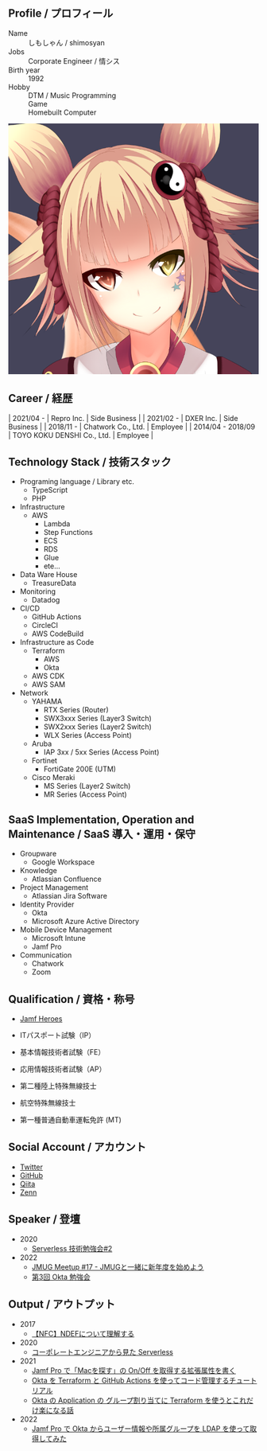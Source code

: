 <!-- markdownlint-disable MD033 MD041-->
<div id="parent-container">
  <div id="child1">
    <h2>Profile / プロフィール</h2>
    <dl>
      <dt>Name</dt>
      <dd>しもしゃん / shimosyan</dd>
      <dt>Jobs</dt>
      <dd>Corporate Engineer / 情シス</dd>
      <dt>Birth year</dt>
      <dd>1992</dd>
      <dt>Hobby</dt>
      <dd>DTM / Music Programming</dd>
      <dd>Game</dd>
      <dd>Homebuilt Computer</dd><!-- cspell: disable-line-->
    </dl>
  </div>
  <div id="child2">
    <img src="./avatar.png" alt="AvatarImage">
  </div>
</div>

## Career / 経歴

<!-- cspell: disable-->

| 2021/04 -       | Repro Inc.                   | Side Business  |
| 2021/02 -       | DXER Inc.                    | Side Business  |
| 2018/11 -       | Chatwork Co., Ltd.           | Employee  |
| 2014/04 - 2018/09 | TOYO KOKU DENSHI Co., Ltd. | Employee  |

## Technology Stack / 技術スタック

- Programing language / Library etc.
  - TypeScript
  - PHP
- Infrastructure
  - AWS
    - Lambda
    - Step Functions
    - ECS
    - RDS
    - Glue
    - ete...
- Data Ware House
  - TreasureData
- Monitoring
  - Datadog
- CI/CD
  - GitHub Actions
  - CircleCI
  - AWS CodeBuild
- Infrastructure as Code
  - Terraform
    - AWS
    - Okta
  - AWS CDK
  - AWS SAM
- Network
  - YAHAMA
    - RTX Series (Router)
    - SWX3xxx Series (Layer3 Switch)
    - SWX2xxx Series (Layer2 Switch)
    - WLX Series (Access Point)
  - Aruba
    - IAP 3xx / 5xx Series (Access Point)
  - Fortinet
    - FortiGate 200E (UTM)
  - Cisco Meraki
    - MS Series (Layer2 Switch)
    - MR Series (Access Point)

## SaaS Implementation, Operation and Maintenance / SaaS 導入・運用・保守

- Groupware
  - Google Workspace
- Knowledge
  - Atlassian Confluence
- Project Management
  - Atlassian Jira Software
- Identity Provider
  - Okta
  - Microsoft Azure Active Directory
- Mobile Device Management
  - Microsoft Intune
  - Jamf Pro
- Communication
  - Chatwork
  - Zoom

## Qualification / 資格・称号

- [Jamf Heroes](https://heroes.jamf.com/profiles/48fe6d85-620a-4329-a7c0-4555db50aaf2)

- ITパスポート試験（IP）
- 基本情報技術者試験（FE）
- 応用情報技術者試験（AP）

- 第二種陸上特殊無線技士
- 航空特殊無線技士

- 第一種普通自動車運転免許 (MT)

## Social Account / アカウント

- [Twitter](https://twitter.com/shimosyan)
- [GitHub](https://github.com/shimosyan)
- [Qiita](https://qiita.com/shimosyan)
- [Zenn](https://zenn.dev/shimosyan)

## Speaker / 登壇

- 2020
  - [Serverless 技術勉強会#2](https://techplay.jp/event/764308)
- 2022
  - [JMUG Meetup #17 - JMUGと一緒に新年度を始めよう](https://eventregist.com/e/jmug0017)
  - [第3回 Okta 勉強会](https://okta.connpass.com/event/244426/)

## Output / アウトプット

- 2017
  - [【NFC】NDEFについて理解する](https://qiita.com/shimosyan/items/ed21fb6984240baa7397)
- 2020
  - [コーポレートエンジニアから見た Serverless](https://speakerdeck.com/shimosyan/serverlessji-shu-mian-qiang-hui-number-2-chatworkdeng-tan-zi-liao)
- 2021
  - [Jamf Pro で「Macを探す」の On/Off を取得する拡張属性を書く](https://zenn.dev/shimosyan/articles/a2bcc5d09b4c18)
  - [Okta を Terraform と GitHub Actions を使ってコード管理するチュートリアル](https://zenn.dev/shimosyan/books/bb0ba712133779061804)
  - [Okta の Application の グループ割り当てに Terraform を使うとこれだけ楽になる話](https://zenn.dev/shimosyan/articles/fe952fe9a408cf)
- 2022
  - [Jamf Pro で Okta からユーザー情報や所属グループを LDAP を使って取得してみた](https://speakerdeck.com/shimosyan/jamf-pro-de-okta-karayuzaqing-bao-yasuo-shu-gurupuwo-ldap-woshi-tutequ-de-sitemita)
